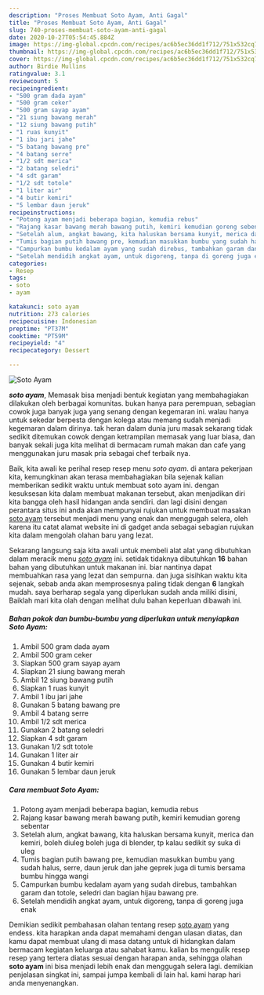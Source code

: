 ```yaml
---
description: "Proses Membuat Soto Ayam, Anti Gagal"
title: "Proses Membuat Soto Ayam, Anti Gagal"
slug: 740-proses-membuat-soto-ayam-anti-gagal
date: 2020-10-27T05:54:45.884Z
image: https://img-global.cpcdn.com/recipes/ac6b5ec36dd1f712/751x532cq70/soto-ayam-foto-resep-utama.jpg
thumbnail: https://img-global.cpcdn.com/recipes/ac6b5ec36dd1f712/751x532cq70/soto-ayam-foto-resep-utama.jpg
cover: https://img-global.cpcdn.com/recipes/ac6b5ec36dd1f712/751x532cq70/soto-ayam-foto-resep-utama.jpg
author: Birdie Mullins
ratingvalue: 3.1
reviewcount: 5
recipeingredient:
- "500 gram dada ayam"
- "500 gram ceker"
- "500 gram sayap ayam"
- "21 siung bawang merah"
- "12 siung bawang putih"
- "1 ruas kunyit"
- "1 ibu jari jahe"
- "5 batang bawang pre"
- "4 batang serre"
- "1/2 sdt merica"
- "2 batang seledri"
- "4 sdt garam"
- "1/2 sdt totole"
- "1 liter air"
- "4 butir kemiri"
- "5 lembar daun jeruk"
recipeinstructions:
- "Potong ayam menjadi beberapa bagian, kemudia rebus"
- "Rajang kasar bawang merah bawang putih, kemiri kemudian goreng sebentar"
- "Setelah alum, angkat bawang, kita haluskan bersama kunyit, merica dan kemiri, boleh diuleg boleh juga di blender, tp kalau sedikit sy suka di uleg"
- "Tumis bagian putih bawang pre, kemudian masukkan bumbu yang sudah halus, serre, daun jeruk dan jahe geprek juga di tumis bersama bumbu hingga wangi"
- "Campurkan bumbu kedalam ayam yang sudah direbus, tambahkan garam dan totole, seledri dan bagian hijau bawang pre."
- "Setelah mendidih angkat ayam, untuk digoreng, tanpa di goreng juga enak"
categories:
- Resep
tags:
- soto
- ayam

katakunci: soto ayam 
nutrition: 273 calories
recipecuisine: Indonesian
preptime: "PT37M"
cooktime: "PT59M"
recipeyield: "4"
recipecategory: Dessert

---
```



![Soto Ayam](https://img-global.cpcdn.com/recipes/ac6b5ec36dd1f712/751x532cq70/soto-ayam-foto-resep-utama.jpg)

<b><i>soto ayam</i></b>, Memasak bisa menjadi bentuk kegiatan yang membahagiakan dilakukan oleh berbagai komunitas. bukan hanya para perempuan, sebagian cowok juga banyak juga yang senang dengan kegemaran ini. walau hanya untuk sekedar berpesta dengan kolega atau memang sudah menjadi kegemaran dalam dirinya. tak heran dalam dunia juru masak sekarang tidak sedikit ditemukan cowok dengan ketrampilan memasak yang luar biasa, dan banyak sekali juga kita melihat di bermacam rumah makan dan cafe yang menggunakan juru masak pria sebagai chef terbaik nya.

Baik, kita awali ke perihal resep resep menu <i>soto ayam</i>. di antara pekerjaan kita, kemungkinan akan terasa membahagiakan bila sejenak kalian memberikan sedikit waktu untuk membuat soto ayam ini. dengan kesuksesan kita dalam membuat makanan tersebut, akan menjadikan diri kita bangga oleh hasil hidangan anda sendiri. dan lagi disini dengan perantara situs ini anda akan mempunyai rujukan untuk membuat masakan <u>soto ayam</u> tersebut menjadi menu yang enak dan menggugah selera, oleh karena itu catat alamat website ini di gadget anda sebagai sebagian rujukan kita dalam mengolah olahan baru yang lezat.




Sekarang langsung saja kita awali untuk membeli alat alat yang dibutuhkan dalam meracik menu <u><i>soto ayam</i></u> ini. setidak tidaknya dibutuhkan <b>16</b> bahan bahan yang dibutuhkan untuk makanan ini. biar nantinya dapat membuahkan rasa yang lezat dan sempurna. dan juga sisihkan waktu kita sejenak, sebab anda akan memprosesnya paling tidak dengan <b>6</b> langkah mudah. saya berharap segala yang diperlukan sudah anda miliki disini, Baiklah mari kita olah dengan melihat dulu bahan keperluan dibawah ini.

<!--inarticleads1-->

##### Bahan pokok dan bumbu-bumbu yang diperlukan untuk menyiapkan Soto Ayam:

1. Ambil 500 gram dada ayam
1. Ambil 500 gram ceker
1. Siapkan 500 gram sayap ayam
1. Siapkan 21 siung bawang merah
1. Ambil 12 siung bawang putih
1. Siapkan 1 ruas kunyit
1. Ambil 1 ibu jari jahe
1. Gunakan 5 batang bawang pre
1. Ambil 4 batang serre
1. Ambil 1/2 sdt merica
1. Gunakan 2 batang seledri
1. Siapkan 4 sdt garam
1. Gunakan 1/2 sdt totole
1. Gunakan 1 liter air
1. Gunakan 4 butir kemiri
1. Gunakan 5 lembar daun jeruk




<!--inarticleads2-->

##### Cara membuat Soto Ayam:

1. Potong ayam menjadi beberapa bagian, kemudia rebus
1. Rajang kasar bawang merah bawang putih, kemiri kemudian goreng sebentar
1. Setelah alum, angkat bawang, kita haluskan bersama kunyit, merica dan kemiri, boleh diuleg boleh juga di blender, tp kalau sedikit sy suka di uleg
1. Tumis bagian putih bawang pre, kemudian masukkan bumbu yang sudah halus, serre, daun jeruk dan jahe geprek juga di tumis bersama bumbu hingga wangi
1. Campurkan bumbu kedalam ayam yang sudah direbus, tambahkan garam dan totole, seledri dan bagian hijau bawang pre.
1. Setelah mendidih angkat ayam, untuk digoreng, tanpa di goreng juga enak




Demikian sedikit pembahasan olahan tentang resep <u>soto ayam</u> yang endess. kita harapkan anda dapat memahami dengan ulasan diatas, dan kamu dapat membuat ulang di masa datang untuk di hidangkan dalam bermacam kegiatan keluarga atau sahabat kamu. kalian bs mengulik resep resep yang tertera diatas sesuai dengan harapan anda, sehingga olahan <b>soto ayam</b> ini bisa menjadi lebih enak dan menggugah selera lagi. demikian penjelasan singkat ini, sampai jumpa kembali di lain hal. kami harap hari anda menyenangkan.
